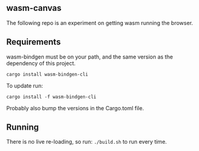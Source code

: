 ## wasm-canvas

The following repo is an experiment on getting wasm running the browser.

## Requirements

wasm-bindgen must be on your path, and the same version as the dependency of this project.

`cargo install wasm-bindgen-cli`

To update run:

`cargo install -f wasm-bindgen-cli`

Probably also bump the versions in the Cargo.toml file.

## Running

There is no live re-loading, so run: `./build.sh` to run every time.
